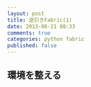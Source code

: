 ```yaml
---
layout: post
title: 逆引きFabric(1)
date: 2013-06-21 08:33
comments: true
categories: python fabric 
published: false
---
```


## 環境を整える
